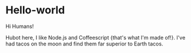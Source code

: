 # Hello-world

Hi Humans!

Hubot here, I like Node.js and Coffeescript {that's what I'm made of!}.
I've had tacos on the moon and find them far superior to Earth tacos.
